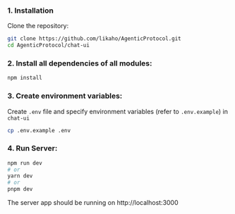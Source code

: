 ### 1. Installation

Clone the repository:

```bash
git clone https://github.com/likaho/AgenticProtocol.git
cd AgenticProtocol/chat-ui
```

### 2. Install all dependencies of all modules:

```bash
npm install
```

### 3. Create environment variables:

Create `.env` file and specify environment variables (refer to `.env.example`) in `chat-ui`

```bash
cp .env.example .env
```

### 4. Run Server:

```bash
npm run dev
# or
yarn dev
# or
pnpm dev
```

The server app should be running on http://localhost:3000